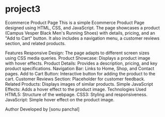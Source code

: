 # project3
Ecommerce Product Page
This is a simple Ecommerce Product Page designed using HTML, CSS, and JavaScript. The page showcases a product (Campus Vesper Black Men's Running Shoes) with details, pricing, and an "Add to Cart" button. It also includes a navigation menu, a customer reviews section, and related products.

Features
Responsive Design: The page adapts to different screen sizes using CSS media queries.
Product Showcase: Displays a product image with hover effects.
Product Details: Provides a description, pricing, and key product specifications.
Navigation Bar: Links to Home, Shop, and Contact pages.
Add to Cart Button: Interactive button for adding the product to the cart.
Customer Reviews Section: Placeholder for customer feedback.
Related Products: Displays images of similar products.
Simple JavaScript Effects: Adds a hover effect to the product image.
Technologies Used
HTML5: Structure of the webpage.
CSS3: Styling and responsiveness.
JavaScript: Simple hover effect on the product image.

Author
Developed by [sonu panchal]


